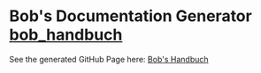 # Bob's Documentation Generator [bob_handbuch](https://github.com/bob-ros2/bob_handbuch)

See the generated GitHub Page here: [Bob's Handbuch](https://bob-ros2.github.io/bob_handbuch/index.html)
